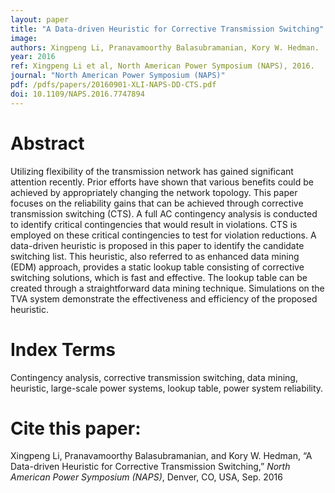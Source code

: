 ```yaml
---
layout: paper
title: "A Data-driven Heuristic for Corrective Transmission Switching"
image: 
authors: Xingpeng Li, Pranavamoorthy Balasubramanian, Kory W. Hedman.
year: 2016
ref: Xingpeng Li et al, North American Power Symposium (NAPS), 2016.
journal: "North American Power Symposium (NAPS)"
pdf: /pdfs/papers/20160901-XLI-NAPS-DD-CTS.pdf
doi: 10.1109/NAPS.2016.7747894 
---
```


# Abstract

Utilizing flexibility of the transmission network has gained significant attention recently. Prior efforts have shown that various benefits could be achieved by appropriately changing the network topology. This paper focuses on the reliability gains that can be achieved through corrective transmission switching (CTS). A full AC contingency analysis is conducted to identify critical contingencies that would result in violations. CTS is employed on these critical contingencies to test for violation reductions. A data-driven heuristic is proposed in this paper to identify the candidate switching list. This heuristic, also referred to as enhanced data mining (EDM) approach, provides a static lookup table consisting of corrective switching solutions, which is fast and effective. The lookup table can be created through a straightforward data mining technique. Simulations on the TVA system demonstrate the effectiveness and efficiency of the proposed heuristic.

# Index Terms
Contingency analysis, corrective transmission switching, data mining, heuristic, large-scale power systems, lookup table, power system reliability.

# Cite this paper:
Xingpeng Li, Pranavamoorthy Balasubramanian, and Kory W. Hedman, “A Data-driven Heuristic for Corrective Transmission Switching,” *North American Power Symposium (NAPS)*, Denver, CO, USA, Sep. 2016